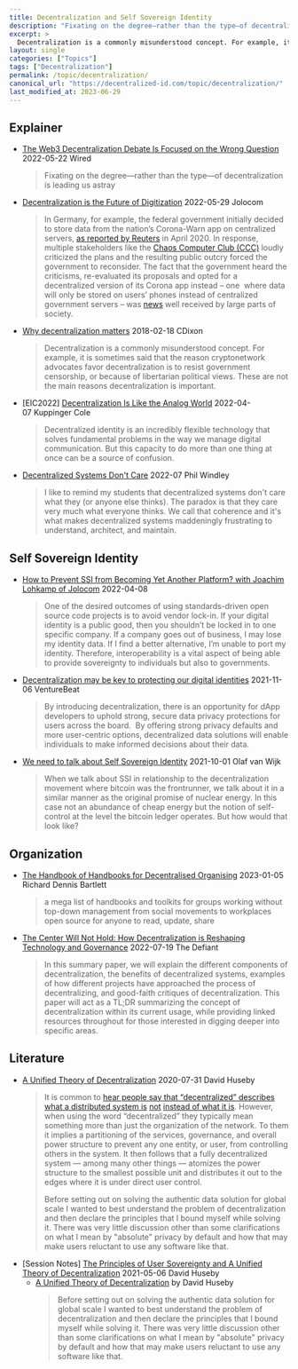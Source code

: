 ```yaml
---
title: Decentralization and Self Sovereign Identity
description: "Fixating on the degree—rather than the type—of decentralization is leading us astray"
excerpt: >
  Decentralization is a commonly misunderstood concept. For example, it is sometimes said that the reason cryptonetwork advocates favor decentralization is to resist government censorship, or because of libertarian political views. These are not the main reasons decentralization is important.
layout: single
categories: ["Topics"]
tags: ["Decentralization"]
permalink: /topic/decentralization/
canonical_url: "https://decentralized-id.com/topic/decentralization/"
last_modified_at: 2023-06-29
---
```


## Explainer
* [The Web3 Decentralization Debate Is Focused on the Wrong Question](https://www.wired.com/story/web3-blockchain-decentralization-governance/) 2022-05-22 Wired
  > Fixating on the degree—rather than the type—of decentralization is leading us astray
* [Decentralization is the Future of Digitization](http://web.archive.org/web/20230209030957/https://jolocom.io/blog/decentralization-is-the-future-of-digitization/) 2022-05-29 Jolocom
  > In Germany, for example, the federal government initially decided to store data from the nation’s Corona-Warn app on centralized servers, [as reported by Reuters](https://www.reuters.com/article/us-health-coronavirus-europe-tech/germany-flips-on-smartphone-contact-tracing-backs-apple-and-google-idUSKCN22807J) in April 2020. In response, multiple stakeholders like the [Chaos Computer Club (CCC)](https://netzpolitik.org/2020/ccc-warnt-bundesregierung-vor-zentralistischer-corona-app-covid19-contact-tracing-pepppt-dp3t/) loudly criticized the plans and the resulting public outcry forced the government to reconsider. The fact that the government heard the criticisms, re-evaluated its proposals and opted for a decentralized version of its Corona app instead – one  where data will only be stored on users’ phones instead of centralized government servers – was [news](https://www.zdf.de/nachrichten/politik/corona-app-launch-100.html) well received by large parts of society.
* [Why decentralization matters](https://cdixon.org/2018/02/18/why-decentralization-matters) 2018-02-18 CDixon 
  > Decentralization is a commonly misunderstood concept. For example, it is sometimes said that the reason cryptonetwork advocates favor decentralization is to resist government censorship, or because of libertarian political views. These are not the main reasons decentralization is important.
* [EIC2022] [Decentralization Is Like the Analog World](https://www.kuppingercole.com/events/eic2022/blog/decentralization-is-like-the-analog-world) 2022-04-07 Kuppinger Cole
  > Decentralized identity is an incredibly flexible technology that solves fundamental problems in the way we manage digital communication. But this capacity to do more than one thing at once can be a source of confusion.
* [Decentralized Systems Don't Care](https://www.windley.com/archives/2022/07/decentralized_systems_dont_care.shtml) 2022-07 Phil Windley
  > I like to remind my students that decentralized systems don't care what they (or anyone else thinks). The paradox is that they care very much what everyone thinks. We call that coherence and it's what makes decentralized systems maddeningly frustrating to understand, architect, and maintain.

## Self Sovereign Identity
* [How to Prevent SSI from Becoming Yet Another Platform? with Joachim Lohkamp of Jolocom](https://northernblock.io/how-to-prevent-ssi-from-becoming-yet-another-platform-with-joachim-lohkamp/) 2022-04-08 
  > One of the desired outcomes of using standards-driven open source code projects is to avoid vendor lock-in. If your digital identity is a public good, then you shouldn’t be locked in to one specific company. If a company goes out of business, I may lose my identity data. If I find a better alternative, I’m unable to port my identity. Therefore, interoperability is a vital aspect of being able to provide sovereignty to individuals but also to governments.
* [Decentralization may be key to protecting our digital identities](https://venturebeat.com/2021/11/06/decentralization-may-be-key-to-protecting-our-digital-identities/) 2021-11-06 VentureBeat
  > By introducing decentralization, there is an opportunity for dApp developers to uphold strong, secure data privacy protections for users across the board.  By offering strong privacy defaults and more user-centric options, decentralized data solutions will enable individuals to make informed decisions about their data.
* [We need to talk about Self Sovereign Identity](https://medium.com/coinmonks/we-need-to-talk-about-self-sovereign-identity-2f741eda2591) 2021-10-01 Olaf van Wijk
  > When we talk about SSI in relationship to the decentralization movement where bitcoin was the frontrunner, we talk about it in a similar manner as the original promise of nuclear energy. In this case not an abundance of cheap energy but the notion of self-control at the level the bitcoin ledger operates. But how would that look like?

## Organization
* [The Handbook of Handbooks for Decentralised Organising](https://hackmd.io/@yHk1snI9T9SNpiFu2o17oA/Skh_dXNbE?type=view) 2023-01-05 Richard Dennis Bartlett
  > a mega list of handbooks and toolkits for groups working without top-down management from social movements to workplaces open source for anyone to read, update, share
* [The Center Will Not Hold: How Decentralization is Reshaping Technology and Governance](https://thedefiant.io/decentralization-upends-governance) 2022-07-19 The Defiant
  > In this summary paper, we will explain the different components of decentralization, the benefits of decentralized systems, examples of how different projects have approached the process of decentralizing, and good-faith critiques of decentralization. This paper will act as a TL;DR summarizing the concept of decentralization within its current usage, while providing linked resources throughout for those interested in digging deeper into specific areas.

## Literature
* [A Unified Theory of Decentralization](https://medium.com/swlh/a-unified-theory-of-decentralization-151d6f39e38?sk=b2a71917dcb5ce948196887c7ff48fde) 2020-07-31 David Huseby
  > It is common to [hear people say that “decentralized” describes what a distributed system is](https://medium.com/@jaygraber/decentralized-social-networks-e5a7a2603f53) [not](https://medium.com/@jaygraber/decentralized-social-networks-e5a7a2603f53) [instead of what it is](https://medium.com/@jaygraber/decentralized-social-networks-e5a7a2603f53). However, when using the word “decentralized” they typically mean something more than just the organization of the network. To them it implies a partitioning of the services, governance, and overall power structure to prevent any one entity, or user, from controlling others in the system. It then follows that a fully decentralized system — among many other things — atomizes the power structure to the smallest possible unit and distributes it out to the edges where it is under direct user control.
  > 
  > Before setting out on solving the authentic data solution for global scale I wanted to best understand the problem of decentralization and then declare the principles that I bound myself while solving it. There was very little discussion other than some clarifications on what I mean by "absolute" privacy by default and how that may make users reluctant to use any software like that.
* [Session Notes] [The Principles of User Sovereignty and A Unified Theory of Decentralization](https://iiw.idcommons.net/2A/_The_Principles_of_User_Sovereignty_and_A_Unified_Theory_of_Decentralization) 2021-05-06 David Huseby
  * [A Unified Theory of Decentralization](https://medium.com/swlh/a-unified-theory-of-decentralization-151d6f39e38?sk=b2a71917dcb5ce948196887c7ff48fde) by David Huseby
    > Before setting out on solving the authentic data solution for global scale I wanted to best understand the problem of decentralization and then declare the principles that I bound myself while solving it. There was very little discussion other than some clarifications on what I mean by "absolute" privacy by default and how that may make users reluctant to use any software like that.